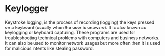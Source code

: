 # Keylogger
Keystroke logging, is the process of recording (logging) the keys pressed on a keyboard (usually when the user is unaware). It is also known as keylogging or keyboard capturing.  These programs are used for troubleshooting technical problems with computers and business networks. It can also be used to monitor network usages but more often then it is used for malicious intents like stealing password.
